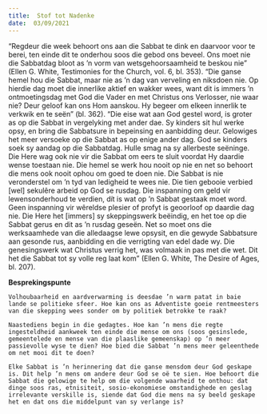 ```yaml
---
title:  Stof tot Nadenke
date:  03/09/2021
---
```


“Regdeur die week behoort ons aan die Sabbat te dink en daarvoor voor te berei, ten einde dit te onderhou soos die gebod ons beveel. Ons moet nie die Sabbatdag bloot as ’n vorm van wetsgehoorsaamheid te beskou nie” (Ellen G. White, Testimonies for the Church, vol. 6, bl. 353).   “Die ganse hemel hou die Sabbat, maar nie as ’n dag van verveling en niksdoen nie. Op hierdie dag moet die innerlike aktief en wakker wees, want dit is immers ’n ontmoetingsdag met God die Vader en met Christus ons Verlosser, nie waar nie? Deur geloof kan ons Hom aanskou. Hy begeer om elkeen innerlik te verkwik en te seën” (bl. 362). “Die eise wat aan God gestel word, is groter as op die Sabbat in vergelyking met ander dae. Sy kinders sit hul werke opsy, en bring die Sabbatsure in bepeinsing en aanbidding deur. Gelowiges het meer versoeke op die Sabbat as op enige ander dag. God se kinders soek sy aandag op die Sabbatdag. Hulle smag na sy allerbeste seëninge. Die Here wag ook nie vir die Sabbat om eers te sluit voordat Hy daardie wense toestaan nie. Die hemel se werk hou nooit op nie en net so behoort die mens ook nooit ophou om goed te doen nie. Die Sabbat is nie veronderstel om ’n tyd van ledigheid te wees nie. Die tien gebooie verbied [wel] sekulêre arbeid op God se rusdag. Die inspanning om geld vir lewensonderhoud te verdien, dít is wat op ’n Sabbat gestaak moet word. Geen inspanning vir wêreldse plesier of profyt is geoorloof op daardie dag nie. Die Here het [immers] sy skeppingswerk beëindig, en het toe op die Sabbat gerus en dit as ’n rusdag geseën. Net so moet ons die werksaamhede van die alledaagse lewe opsysit, en die gewyde Sabbatsure aan gesonde rus, aanbidding en die verrigting van edel dade wy. Die genesingswerk wat Christus verrig het, was volmaak in pas met die wet. Dit het die Sabbat tot sy volle reg laat kom” (Ellen G. White, The Desire of Ages, bl. 207).

**Besprekingspunte**

`Volhoubaarheid en aardverwarming is deesdae ’n warm patat in baie lande se politieke sfeer. Hoe kan ons as Adventiste goeie rentmeesters van die skepping wees sonder om by politiek betrokke te raak?`

`Naastediens begin in die gedagtes. Hoe kan ’n mens die regte ingesteldheid aankweek ten einde die mense om ons (soos gesinslede, gemeentelede en mense van die plaaslike gemeenskap) op ’n meer passievolle wyse te dien? Hoe bied die Sabbat ’n mens meer geleenthede om net mooi dit te doen?`

`Elke Sabbat is ’n herinnering dat die ganse mensdom deur God geskape is. Dit help ’n mens om andere deur God se oë te sien. Hoe behoort die Sabbat die gelowige te help om die volgende waarheid te onthou: dat dinge soos ras, etnisiteit, sosio-ekonomiese omstandighede en geslag irrelevante verskille is, siende dat God die mens na sy beeld geskape het en dat ons die middelpunt van sy verlange is?`